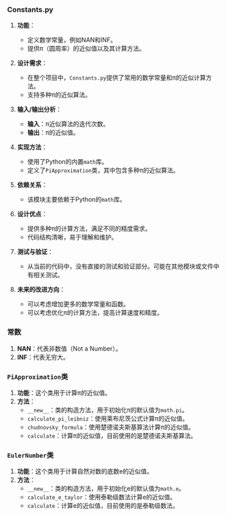 ### Constants.py

1. **功能**：
   - 定义数学常量，例如NAN和INF。
   - 提供π（圆周率）的近似值以及其计算方法。

2. **设计需求**：
   - 在整个项目中，`Constants.py`提供了常用的数学常量和π的近似计算方法。
   - 支持多种π的近似算法。

3. **输入/输出分析**：
   - **输入**：π近似算法的迭代次数。
   - **输出**：π的近似值。

4. **实现方法**：
   - 使用了Python的内置`math`库。
   - 定义了`PiApproximation`类，其中包含多种π的近似算法。

5. **依赖关系**：
   - 该模块主要依赖于Python的`math`库。

6. **设计优点**：
   - 提供多种π的计算方法，满足不同的精度需求。
   - 代码结构清晰，易于理解和维护。

7. **测试与验证**：
   - 从当前的代码中，没有直接的测试和验证部分。可能在其他模块或文件中有相关测试。

8. **未来的改进方向**：
   - 可以考虑增加更多的数学常量和函数。
   - 可以考虑优化π的计算方法，提高计算速度和精度。

### 常数

1. **NAN**：代表非数值（Not a Number）。
2. **INF**：代表无穷大。

### `PiApproximation`类

1. **功能**：这个类用于计算π的近似值。
2. **方法**：
    - `__new__`：类的构造方法，用于初始化π的默认值为`math.pi`。
    - `calculate_pi_leibniz`：使用莱布尼茨公式计算π的近似值。
    - `chudnovsky_formula`：使用楚德诺夫斯基算法计算π的近似值。
    - `calculate`：计算π的近似值，目前使用的是楚德诺夫斯基算法。

### `EulerNumber`类

1. **功能**：这个类用于计算自然对数的底数e的近似值。
2. **方法**：
    - `__new__`：类的构造方法，用于初始化e的默认值为`math.e`。
    - `calculate_e_taylor`：使用泰勒级数法计算e的近似值。
    - `calculate`：计算e的近似值，目前使用的是泰勒级数法。